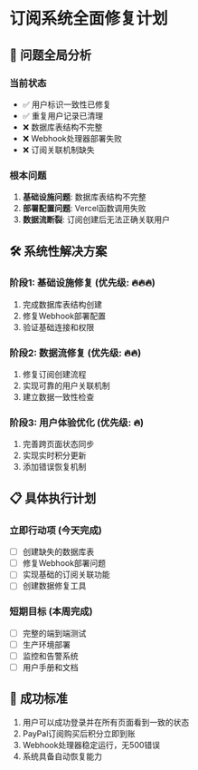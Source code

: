 # 订阅系统全面修复计划

## 🎯 问题全局分析

### 当前状态
- ✅ 用户标识一致性已修复
- ✅ 重复用户记录已清理  
- ❌ 数据库表结构不完整
- ❌ Webhook处理器部署失败
- ❌ 订阅关联机制缺失

### 根本问题
1. **基础设施问题**: 数据库表结构不完整
2. **部署配置问题**: Vercel函数调用失败
3. **数据流断裂**: 订阅创建后无法正确关联用户

## 🛠️ 系统性解决方案

### 阶段1: 基础设施修复 (优先级: 🔥🔥🔥)
1. 完成数据库表结构创建
2. 修复Webhook部署配置
3. 验证基础连接和权限

### 阶段2: 数据流修复 (优先级: 🔥🔥)
1. 修复订阅创建流程
2. 实现可靠的用户关联机制
3. 建立数据一致性检查

### 阶段3: 用户体验优化 (优先级: 🔥)
1. 完善跨页面状态同步
2. 实现实时积分更新
3. 添加错误恢复机制

## 📋 具体执行计划

### 立即行动项 (今天完成)
- [ ] 创建缺失的数据库表
- [ ] 修复Webhook部署问题
- [ ] 实现基础的订阅关联功能
- [ ] 创建数据修复工具

### 短期目标 (本周完成)
- [ ] 完整的端到端测试
- [ ] 生产环境部署
- [ ] 监控和告警系统
- [ ] 用户手册和文档

## 🎯 成功标准
1. 用户可以成功登录并在所有页面看到一致的状态
2. PayPal订阅购买后积分立即到账
3. Webhook处理器稳定运行，无500错误
4. 系统具备自动恢复能力